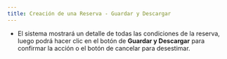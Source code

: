 ```yaml
---
title: Creación de una Reserva - Guardar y Descargar
---
```


- El sistema mostrará un detalle de todas las condiciones de la reserva, luego podrá hacer clic en el botón de **Guardar y Descargar** para confirmar la acción o el botón de cancelar para desestimar.

<!-- ![Guardar y Descargar](../../../static/img/reservas-online/mis-reservas/guardar-descargar.png) -->
